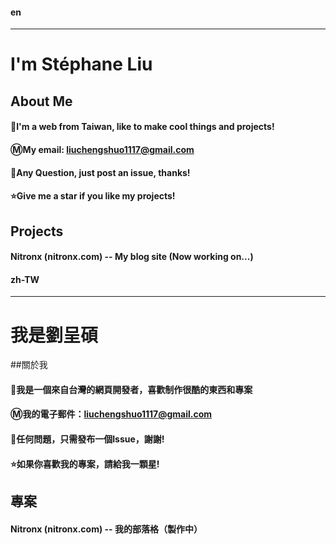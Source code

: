 #### en

------

# I'm Stéphane Liu

## About Me

#### 🐰I'm a web from Taiwan, like to make cool things and projects!
#### Ⓜ️My email: **liuchengshuo1117@gmail.com**
#### 🤔Any Question, just post an issue, thanks!
#### ⭐Give me a star if you like my projects!

## Projects

#### Nitronx (nitronx.com) -- My blog site (Now working on...)

#### zh-TW

------

# 我是劉呈碩

##關於我

#### 🐰我是一個來自台灣的網頁開發者，喜歡制作很酷的東西和專案
#### Ⓜ️我的電子郵件：**liuchengshuo1117@gmail.com**
#### 🤔任何問題，只需發布一個Issue，謝謝!
#### ⭐如果你喜歡我的專案，請給我一顆星!

## 專案

#### Nitronx (nitronx.com) -- 我的部落格（製作中）

